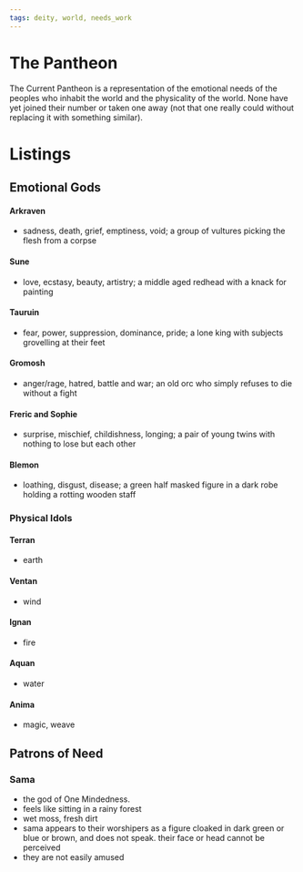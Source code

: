 ```yaml
---
tags: deity, world, needs_work
---
```

# The Pantheon

The Current Pantheon is a representation of the emotional needs of the peoples who inhabit the world and the physicality of the world. None have yet joined their number or taken one away (not that one really could without replacing it with something similar).

# Listings

## Emotional Gods
#### Arkraven 
- sadness, death, grief, emptiness, void; a group of vultures picking the flesh from a corpse

#### Sune
- love, ecstasy, beauty, artistry; a middle aged redhead with a knack for painting

#### Tauruin
- fear, power, suppression, dominance, pride; a lone king with subjects grovelling at their feet

#### Gromosh
- anger/rage, hatred, battle and war; an old orc who simply refuses to die without a fight

#### Freric and Sophie
- surprise, mischief, childishness, longing; a pair of young twins with nothing to lose but each other

#### Blemon
- loathing, disgust, disease; a green half masked figure in a dark robe holding a rotting wooden staff

### Physical Idols

#### Terran
- earth

#### Ventan
- wind

#### Ignan 
- fire

#### Aquan 
- water

#### Anima
- magic, weave

## Patrons of Need
### Sama
- the god of One Mindedness.
- feels like sitting in a rainy forest
- wet moss, fresh dirt
- sama appears to their worshipers as a figure cloaked in dark green or blue or brown, and does not speak. their face or head cannot be perceived
- they are not easily amused